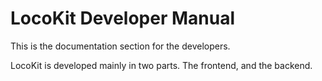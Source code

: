 # LocoKit Developer Manual

This is the documentation section for the developers.

LocoKit is developed mainly in two parts. The frontend, and the backend.
